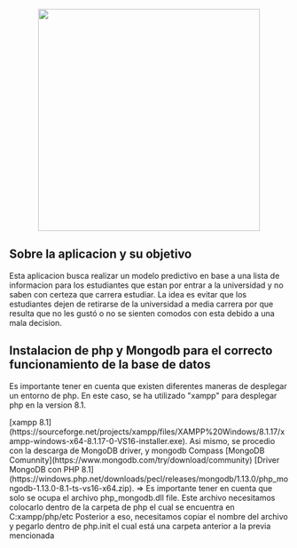 <p align="center"><a href="https://www.ucsg.edu.ec/" target="_blank"><img src="https://www.universidades.com.ec/logos/original/logo-universidad-catolica-de-santiago-de-guayaquil.webp" width="400"></a></p>

## Sobre la aplicacion y su objetivo

Esta aplicacion busca realizar un modelo predictivo en base a una lista de informacion para los estudiantes que estan por entrar a la universidad y no saben con certeza que carrera estudiar. 
La idea es evitar que los estudiantes dejen de retirarse de la universidad a media carrera por que resulta que no les gustó o no se sienten comodos con esta debido a una mala decision.

## Instalacion de php y Mongodb para el correcto funcionamiento de la base de datos
<p>Es importante tener en cuenta que existen diferentes maneras de desplegar un entorno de php. 
En este caso, se ha utilizado "xampp" para desplegar php en la version 8.1.</p>
[xampp 8.1](https://sourceforge.net/projects/xampp/files/XAMPP%20Windows/8.1.17/xampp-windows-x64-8.1.17-0-VS16-installer.exe).
Asi mismo, se procedio con la descarga de MongoDB driver, y mongodb Compass
[MongoDB Comunnity](https://www.mongodb.com/try/download/community)
[Driver MongoDB con PHP 8.1](https://windows.php.net/downloads/pecl/releases/mongodb/1.13.0/php_mongodb-1.13.0-8.1-ts-vs16-x64.zip). => Es importante tener en cuenta que solo se ocupa el archivo php_mongodb.dll file.
Este archivo necesitamos colocarlo dentro de la carpeta de php el cual se encuentra en C:xampp/php/etc
Posterior a eso, necesitamos copiar el nombre del archivo y pegarlo dentro de php.init el cual está una carpeta anterior a la previa mencionada
